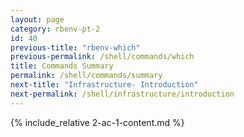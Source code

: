 ```yaml
---
layout: page
category: rbenv-pt-2
id: 40
previous-title: "rbenv-which"
previous-permalink: /shell/commands/which
title: Commands Summary
permalink: /shell/commands/summary
next-title: "Infrastructure- Introduction"
next-permalink: /shell/infrastructure/introduction
---
```


{% include_relative 2-ac-1-content.md %}
